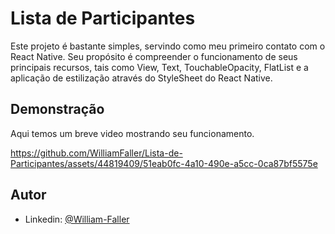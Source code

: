 # Lista de Participantes

Este projeto é bastante simples, servindo como meu primeiro contato com o React Native. Seu propósito é compreender o funcionamento de seus principais recursos, tais como View, Text, TouchableOpacity, FlatList e a aplicação de estilização através do StyleSheet do React Native.

## Demonstração

Aqui temos um breve video mostrando seu funcionamento.

https://github.com/WilliamFaller/Lista-de-Participantes/assets/44819409/51eab0fc-4a10-490e-a5cc-0ca87bf5575e
## Autor

- Linkedin: [@William-Faller](linkedin.com/in/william-faller)
